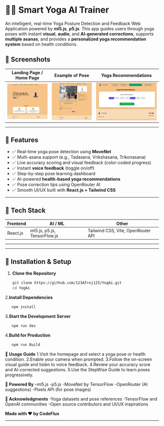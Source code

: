 # 🧘‍♀️ Smart Yoga AI Trainer

An intelligent, real-time Yoga Posture Detection and Feedback Web Application powered by **ml5.js**, **p5.js**. This app guides users through yoga poses with instant **visual**, **audio**, and **AI-generated corrections**, supports **multiple asanas**, and provides a **personalized yoga recommendation system** based on health conditions.




## 📸 Screenshots

| Landing Page / Home Page | Example of Pose       | Yoga Recommendations |
|--------------------------|-----------------------|-----------------------
| ![Landing Pge](./public/assets/screenshots/LandingPage.jpg) | ![Example Pose](./public/assets/screenshots/pose.jpg) | ![recommendations section](./public/assets/screenshots/recommendation.jpg) |

---

## 🚀 Features

- ✅ Real-time yoga pose detection using **MoveNet**
- ✅ Multi-asana support (e.g., Tadasana, Vrikshasana, Trikonasana)
- ✅ Live accuracy scoring and visual feedback (color-coded progress)
- ✅ Instant **voice feedback** (toggle on/off)
- ✅ Step-by-step pose learning dashboard
- ✅ AI-powered **health-based yoga recommendations**
- ✅ Pose correction tips using OpenRouter AI
- ✅ Smooth UI/UX built with **React.js + Tailwind CSS**

---

## 🧠 Tech Stack

| Frontend | AI / ML | Other |
|----------|---------|-------|
| React.js | ml5.js, p5.js, TensorFlow.js | Tailwind CSS, Vite, OpenRouter API |

---


---

## 🧩 Installation & Setup

1. **Clone the Repository**
   ```bash
   git clone https://github.com/123Afroj123/YogAi.git
   cd YogAi
2.**Install Dependencies**
```bash
   npm install
```
3.**Start the Development Server**
```bash
   npm run dev
```
4.**Build for Production**   
```bash
   npm run Build
```

**🧪 Usage Guide**
1.Visit the homepage and select a yoga pose or health condition.
2.Enable your camera when prompted.
3.Follow the on-screen visual guide and listen to voice feedback.
4.Review your accuracy score and AI-corrected suggestions.
5.Use the StepWise Guide to learn poses progressively.

**🤖 Powered By**
-ml5.js
-p5.js
-MoveNet by TensorFlow
-OpenRouter (AI suggestions)
-Pixels API (for pose images)

**🙏 Acknowledgments**
-Yoga datasets and pose references
-TensorFlow and OpenAI communities
-Open source contributors and UI/UX inspirations

**Made with ❤️ by CodeFlux**

---
